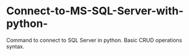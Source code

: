 # Connect-to-MS-SQL-Server-with-python-
Command to connect to SQL Server in python. Basic CRUD operations syntax.

